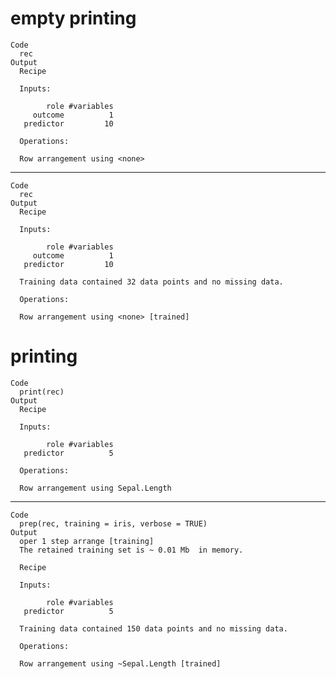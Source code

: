 # empty printing

    Code
      rec
    Output
      Recipe
      
      Inputs:
      
            role #variables
         outcome          1
       predictor         10
      
      Operations:
      
      Row arrangement using <none>

---

    Code
      rec
    Output
      Recipe
      
      Inputs:
      
            role #variables
         outcome          1
       predictor         10
      
      Training data contained 32 data points and no missing data.
      
      Operations:
      
      Row arrangement using <none> [trained]

# printing

    Code
      print(rec)
    Output
      Recipe
      
      Inputs:
      
            role #variables
       predictor          5
      
      Operations:
      
      Row arrangement using Sepal.Length

---

    Code
      prep(rec, training = iris, verbose = TRUE)
    Output
      oper 1 step arrange [training] 
      The retained training set is ~ 0.01 Mb  in memory.
      
      Recipe
      
      Inputs:
      
            role #variables
       predictor          5
      
      Training data contained 150 data points and no missing data.
      
      Operations:
      
      Row arrangement using ~Sepal.Length [trained]

